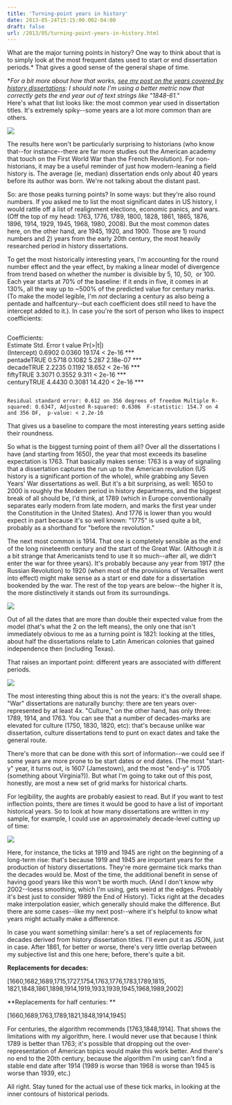 ```yaml
---
title: 'Turning-point years in history'
date: 2013-05-24T15:15:00.002-04:00
draft: false
url: /2013/05/turning-point-years-in-history.html
---
```


What are the major turning points in history? One way to think about that is to simply look at the most frequent dates used to start or end dissertation periods.\* That gives a good sense of the general shape of time.

\*_For a bit more about how that works, [see my post on the years covered by history dissertations](http://sappingattention.blogspot.de/2013/05/what-years-do-historians-write-about.html): I should note I'm using a better metric now that correctly gets the end year out of text strings like "1848-61."_  
Here's what that list looks like: the most common year used in dissertation titles. It's extremely spiky--some years are a lot more common than are others.

[![](http://3.bp.blogspot.com/-2_QHxDD67co/UZJTkw3HIoI/AAAAAAAAEFw/5VtB8CYYceU/s640/Most+Frequent+Years.png)](http://3.bp.blogspot.com/-2_QHxDD67co/UZJTkw3HIoI/AAAAAAAAEFw/5VtB8CYYceU/s1600/Most+Frequent+Years.png)

The results here won't be particularly surprising to historians (who know that--for instance--there are far more studies out the American academy that touch on the First World War than the French Revolution). For non-historians, it may be a useful reminder of just how modern-leaning a field history is. The average (ie, median) dissertation ends only about 40 years before its author was born. We're not talking about the distant past.

So: are those peaks turning points? In some ways: but they're also round numbers. If you asked me to list the most significant dates in US history, I would rattle off a list of realignment elections, economic panics, and wars. (Off the top of my head: 1763, 1776, 1789, 1800, 1828, 1861, 1865, 1876, 1896, 1914, 1929, 1945, 1968, 1980, 2008). But the most common dates here, on the other hand, are 1945, 1920, and 1900. Those are 1) round numbers and 2) years from the early 20th century, the most heavily researched period in history dissertations.

To get the most historically interesting years, I'm accounting for the round number effect and the year effect, by making a linear model of divergence from trend based on whether the number is divisible by 5, 10, 50,  or 100. Each year starts at 70% of the baseline: if it ends in five, it comes in at 130%, all the way up to ~500% of the predicted value for century marks. (To make the model legible, I'm _not_ declaring a century as also being a pentade and halfcentury--but each coefficient does still need to have the intercept added to it.). In case you're the sort of person who likes to inspect coefficients:

```

```

Coefficients:  
 Estimate Std. Error t value Pr(>|t|)  
(Intercept) 0.6902 0.0360 19.174 < 2e-16 \*\*\*  
pentadeTRUE 0.5718 0.1082 5.287 2.18e-07 \*\*\*  
decadeTRUE 2.2235 0.1192 18.652 < 2e-16 \*\*\*  
fiftyTRUE 3.3071 0.3552 9.311 < 2e-16 \*\*\*  
centuryTRUE 4.4430 0.3081 14.420 < 2e-16 \*\*\*

```

Residual standard error: 0.612 on 356 degrees of freedom Multiple R-squared: 0.6347, Adjusted R-squared: 0.6306  F-statistic: 154.7 on 4 and 356 DF,  p-value: < 2.2e-16
```

That gives us a baseline to compare the most interesting years setting aside their roundness.

So what is the biggest turning point of them all? Over all the dissertations I have (and starting from 1650), the year that most exceeds its baseline expectation is 1763. That basically makes sense: 1763 is a way of signaling that a dissertation captures the run up to the American revolution (US history is a significant portion of the whole), while grabbing any Seven Years' War dissertations as well. But it's a bit surprising, as well: 1650 to 2000 is roughly the Modern period in history departments, and the biggest break of all should be, I'd think, at 1789 (which in Europe conventionally separates early modern from late modern, and marks the first year under the Constitution in the United States). And 1776 is lower than you would expect in part because it's so well known: "1775" is used quite a bit, probably as a shorthand for "before the revolution."

The next most common is 1914. That one is completely sensible as the end of the long nineteenth century and the start of the Great War. (Although it _is_ a bit strange that Americanists tend to use it so much--after all, we didn't enter the war for three years). It's probably because any year from 1917 (the Russian Revolution) to 1920 (when most of the provisions of Versailles went into effect) might make sense as a start or end date for a dissertation bookended by the war. The rest of the top years are below--the higher it is, the more distinctively it stands out from its surroundings.

[![](http://2.bp.blogspot.com/-whZgPzVHl1g/UZK4t9hMdtI/AAAAAAAAEGI/GNzNF5yROLQ/s640/TopYears.png)](http://2.bp.blogspot.com/-whZgPzVHl1g/UZK4t9hMdtI/AAAAAAAAEGI/GNzNF5yROLQ/s1600/TopYears.png)

Out of all the dates that are more than double their expected value from the model (that's what the 2 on the left means), the only one that isn't immediately obvious to me as a turning point is 1821: looking at the titles, about half the dissertations relate to Latin American colonies that gained independence then (including Texas).

That raises an important point: different years are associated with different periods.

[![](http://2.bp.blogspot.com/-YDCn3rvDK9s/UZK82wIQYsI/AAAAAAAAEGU/fxzpF4a-s3o/s1600/ByKeyword.png)](http://2.bp.blogspot.com/-YDCn3rvDK9s/UZK82wIQYsI/AAAAAAAAEGU/fxzpF4a-s3o/s1600/ByKeyword.png)

The most interesting thing about this is not the years: it's the overall shape. "War" dissertations are naturally bunchy: there are ten years over-represented by at least 4x. "Culture," on the other hand, has only three: 1789, 1914, and 1763. You can see that a number of decades-marks are elevated for culture (1750, 1830, 1820, etc): that's because unlike war dissertation, culture dissertations tend to punt on exact dates and take the general route.

There's more that can be done with this sort of information--we could see if some years are more prone to be start dates or end dates. (The most "start-y" year, it turns out, is 1607 (Jamestown), and the most "end-y" is 1705 (something about Virginia?)). But what I'm going to take out of this post, honestly, are most a new set of grid marks for historical charts.

For legibility, the aughts are probably easiest to read. But if you want to test inflection points, there are times it would be good to have a list of important historical years. So to look at how many dissertations are written in my sample, for example, I could use an approximately decade-level cutting up of time:

[![](http://1.bp.blogspot.com/-PzAK5l8Yyi8/UZUZr_qYS5I/AAAAAAAAEGk/N-MC4Tw3LW0/s640/Grid+Marks.png)](http://1.bp.blogspot.com/-PzAK5l8Yyi8/UZUZr_qYS5I/AAAAAAAAEGk/N-MC4Tw3LW0/s1600/Grid+Marks.png)

Here, for instance, the ticks at 1919 and 1945 are right on the beginning of a long-term rise: that's because 1919 and 1945 are important years for the production of history dissertations. They're more germaine tick marks than the decades would be. Most of the time, the additional benefit in sense of having good years like this won't be worth much. (And I don't know why 2002--loess smoothing, which I'm using, gets weird at the edges. Probably it's best just to consider 1989 the End of History). Ticks right at the decades make interpolation easier, which generally should make the difference. But there are some cases--like my next post--where it's helpful to know what years might actually make a difference.

In case you want something similar: here's a set of replacements for decades derived from history dissertation titles. I'll even put it as JSON, just in case. After 1861, for better or worse, there's very little overlap between my subjective list and this one here; before, there's quite a bit.

**Replacements for decades:**

\[1660,1682,1689,1715,1727,1754,1763,1776,1783,1789,1815,  
1821,1848,1861,1898,1914,1919,1933,1939,1945,1968,1989,2002\]

**Replacements for half centuries: **

\[1660,1689,1763,1789,1821,1848,1914,1945\]

For centuries, the algorithm recommends \[1763,1848,1914\]. That shows the limitations with my algorithm, here. I would never use that because I think 1789 is better than 1763; it's possible that dropping out the over-representation of American topics would make this work better. And there's no end to the 20th century, because the algorithm I'm using can't find a stable end date after 1914 (1989 is worse than 1968 is worse than 1945 is worse than 1939, etc.)

All right. Stay tuned for the actual use of these tick marks, in looking at the inner contours of historical periods.
